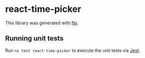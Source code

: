 # react-time-picker

This library was generated with [Nx](https://nx.dev).

## Running unit tests

Run `nx test react-time-picker` to execute the unit tests via [Jest](https://jestjs.io).
